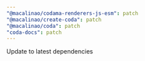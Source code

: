 ```yaml
---
"@macalinao/codama-renderers-js-esm": patch
"@macalinao/create-coda": patch
"@macalinao/coda": patch
"coda-docs": patch
---
```


Update to latest dependencies
